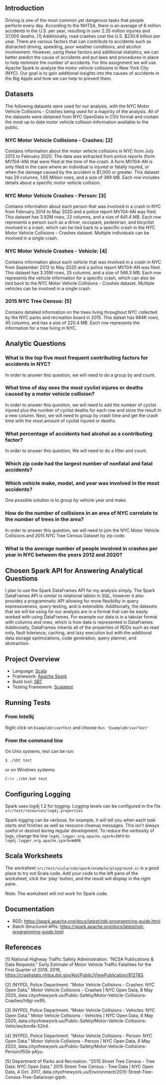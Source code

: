 ## Introduction

Driving is one of the most common yet dangerous tasks that people
perform every day. According to the NHTSA, there is an average of 6
million accidents in the U.S. per year, resulting in over 2.35 million
injuries and 37,000 deaths. [1] Additionally, road crashes cost the U.S.
$230.6 billion per year. There are various factors that can contribute
to accidents such as distracted driving, speeding, poor weather
conditions, and alcohol involvement. However, using these factors and
additional statistics, we can better predict the cause of accidents and
put laws and procedures in place to help minimize the number of
accidents. For this assignment we will use Apache Spark to analyze the
motor vehicle collisions in New York City (NYC). Our goal is to gain
additional insights into the causes of accidents in the Big Apple and
how we can help to prevent them.

## Datasets

The following datasets were used for our analysis, with the NYC Motor
Vehicle Collisions - Crashes being used for a majority of the analysis.
All of the datasets were obtained from NYC OpenData in CSV format and
contain the most up to date motor vehicle collision information
available to the public.

### NYC Motor Vehicle Collisions - Crashes: [2]

Contains information about the motor vehicle collisions in NYC from July
2012 to February 2020. The data was extracted from police reports (form
MV104-AN) that were filed at the time of the crash. A form MV104-AN is
only filed in the case where an individual is injured or fatally
injured, or when the damage caused by the accident is $1,000 or greater.
This dataset has 29 columns, 1.65 Million rows, and a size of 369 MB.
Each row includes details about a specific motor vehicle collision.

### NYC Motor Vehicle Crashes - Person: [3]

Contains information about each person that was involved in a crash in
NYC from February 2014 to May 2020 and a police report MV104-AN was
filed. This dataset has 3.92M rows, 22 columns, and a size of 641.4 MB.
Each row represents a person such as a driver, occupant, pedestrian, and
bicyclist involved in a crash, which can be tied back to a specific
crash in the NYC Motor Vehicle Collisions - Crashes dataset. Multiple
individuals can be involved in a single crash.

### NYC Motor Vehicle Crashes - Vehicle: [4]

Contains information about each vehicle that was involved in a crash in
NYC from September 2012 to May 2020 and a police report MV104-AN was
filed. This dataset has 3.35M rows, 25 columns, and a size of 566.3 MB.
Each row represents the vehicle information for a specific crash, which
can also be tied back to the NYC Motor Vehicle Collisions - Crashes
dataset. Multiple vehicles can be involved in a single crash.

### 2015 NYC Tree Census: [5]

Contains detailed information on the trees living throughout NYC
collected by the NYC parks and recreation board in 2015. This datset has
684K rows, 45 columns, and has a size of 220.4 MB. Each row represents
the information for a tree living in NYC.

## Analytic Questions

### What is the top five most frequent contributing factors for accidents in NYC?

In order to answer this question, we will need to do a group by and
count.

### What time of day sees the most cyclist injures or deaths caused by a motor vehicle collision?

In order to answer this question, we will need to add the number of
cyclist injured plus the number of cyclist deaths for each row and store
the result in a new column. Next, we will need to group by crash time
and get the crash time with the most amount of cyclist injured or
deaths.

### What percentage of accidents had alcohol as a contributing factor?

In order to answer this question, We will need to do a filter and count.

### Which zip code had the largest number of nonfatal and fatal accidents?

### Which vehicle make, model, and year was involved in the most accidents?

One possible solution is to group by vehicle year and make.

### How do the number of collisions in an area of NYC correlate to the number of trees in the area?

In order to answer this question, we will need to join the NYC Motor
Vehicle Collisions and 2015 NYC Tree Census Dataset by zip code.

### What is the average number of people involved in crashes per year in NYC between the years 2012 and 2020?

## Chosen Spark API for Answering Analytical Questions

I plan to use the Spark DataFrames API for my analysis simply. The Spark
DataFrames API is similar to relational tables in SQL, however it also
provides a programmatic API allowing for more flexibility in query
expressiveness, query testing, and is extensible. Additionally, the
datasets that we will be using for our analysis are in a format that can
be easily worked with using DataFrames. For example our data is in a
tabular format with columns and rows, which is how data is represented
in DataFrames. Additionally, DataFrames inherits all of the properties
of RDDs such as read only, fault tolerance, caching, and lazy execution
but with the additional data storage optimizations, code generation,
query planner, and abstraction.

## Project Overview

- Language: [Scala](https://www.scala-lang.org/)
- Framework: [Apache Spark](https://spark.apache.org/)
- Build tool: [SBT](https://www.scala-sbt.org/)
- Testing Framework: [Scalatest](http://www.scalatest.org/)

## Running Tests

### From Intellij

Right click on `ExampleDriverTest` and choose `Run 'ExampleDriverTest'`

### From the command line

On Unix systems, test can be run:

```shell script
$ ./sbt test
```

or on Windows systems:

```shell script
C:\> ./sbt.bat test
```

## Configuring Logging

Spark uses log4j 1.2 for logging. Logging levels can be configured in
the file `src/test/resources/log4j.properties`

Spark logging can be verbose, for example, it will tell you when each
task starts and finishes as well as resource cleanup messages. This
isn't always useful or desired during regular development. To reduce the
verbosity of logs, change the line `log4j.logger.org.apache.spark=INFO`
to `log4j.logger.org.apache.spark=WARN`

## Scala Worksheets

The worksheet `src/test/scala/com/spark/example/playground.sc` is a good
place to try out Scala code. Add your code to the left pane of the
worksheet, click the 'play' button, and the result will display in the
right pane.

Note: The worksheet will not work for Spark code.

## Documentation

* RDD: https://spark.apache.org/docs/latest/rdd-programming-guide.html
* Batch Structured APIs:
  https://spark.apache.org/docs/latest/sql-programming-guide.html

## References

[1] National Highway Traffic Safety Administration. “NCSA Publications
&amp; Data Requests.” Early Estimate of Motor Vehicle Traffic Fatalities
for the First Quarter of 2019, 2019,
https://crashstats.nhtsa.dot.gov/Api/Public/ViewPublication/812783.

[2] (NYPD), Police Department. “Motor Vehicle Collisions - Crashes: NYC
Open Data.” Motor Vehicle Collisions - Crashes | NYC Open Data, 8 May
2020,
data.cityofnewyork.us/Public-Safety/Motor-Vehicle-Collisions-Crashes/h9gi-nx95.

[3] (NYPD), Police Department. “Motor Vehicle Collisions - Vehicles: NYC
Open Data.” Motor Vehicle Collisions - Vehicles | NYC Open Data, 8 May
2020,
data.cityofnewyork.us/Public-Safety/Motor-Vehicle-Collisions-Vehicles/bm4k-52h4.

[4] (NYPD), Police Department. “Motor Vehicle Collisions - Person: NYC
Open Data.” Motor Vehicle Collisions - Person | NYC Open Data, 8 May
2020,
data.cityofnewyork.us/Public-Safety/Motor-Vehicle-Collisions-Person/f55k-p6yu.

[5] Department of Parks and Recreation. “2015 Street Tree Census - Tree
Data: NYC Open Data.” 2015 Street Tree Census - Tree Data | NYC Open
Data, 4 Oct. 2017,
data.cityofnewyork.us/Environment/2015-Street-Tree-Census-Tree-Data/uvpi-gqnh.
